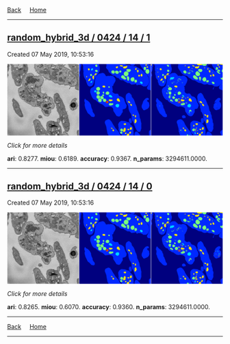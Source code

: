 
[Back](..)&nbsp;&nbsp;&nbsp;&nbsp;&nbsp;[Home](https://leapmanlab.github.io/snapshots)

---

<div class="summary"><a href="1"><h2>random_hybrid_3d / 0424 / 14 / 1</h2></a><p>Created 07 May 2019, 10:53:16
</p><a href="1"><img src="1/media/summary.png" align="center"></a><p>
<i>Click for more details</i>
</p></div>

**ari**: 0.8277. **miou**: 0.6189. **accuracy**: 0.9367. **n_params**: 3294611.0000. 

---

<div class="summary"><a href="0"><h2>random_hybrid_3d / 0424 / 14 / 0</h2></a><p>Created 07 May 2019, 10:53:16
</p><a href="0"><img src="0/media/summary.png" align="center"></a><p>
<i>Click for more details</i>
</p></div>

**ari**: 0.8265. **miou**: 0.6070. **accuracy**: 0.9360. **n_params**: 3294611.0000. 

---

[Back](..)&nbsp;&nbsp;&nbsp;&nbsp;&nbsp;[Home](https://leapmanlab.github.io/snapshots)

---